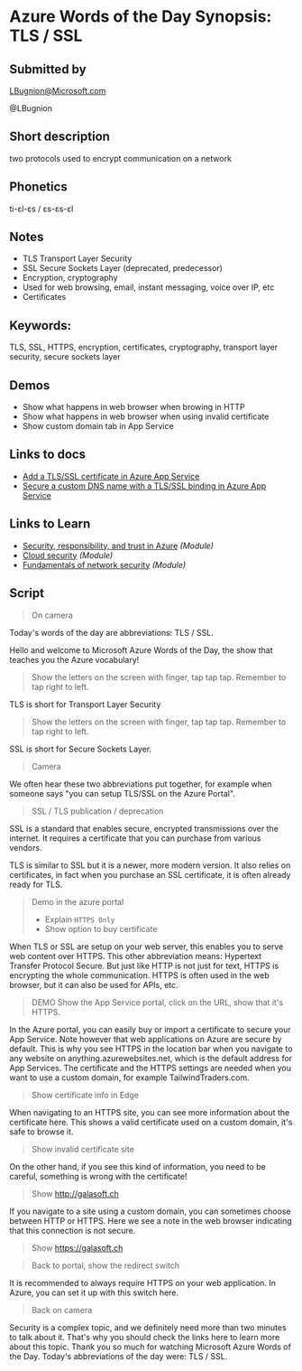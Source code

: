 # Azure Words of the Day Synopsis: TLS / SSL

## Submitted by

LBugnion@Microsoft.com

@LBugnion

## Short description

two protocols used to encrypt communication on a network

## Phonetics

ti-ɛl-ɛs / ɛs-ɛs-ɛl

## Notes

- TLS Transport Layer Security
- SSL Secure Sockets Layer (deprecated, predecessor)
- Encryption, cryptography
- Used for web browsing, email, instant messaging, voice over IP, etc
- Certificates

## Keywords:

TLS, SSL, HTTPS, encryption, certificates, cryptography, transport layer security, secure sockets layer

## Demos

- Show what happens in web browser when browing in HTTP
- Show what happens in web browser when using invalid certificate
- Show custom domain tab in App Service

## Links to docs

- [Add a TLS/SSL certificate in Azure App Service](https://docs.microsoft.com/en-us/azure/app-service/configure-ssl-certificate)
- [Secure a custom DNS name with a TLS/SSL binding in Azure App Service](https://docs.microsoft.com/en-us/azure/app-service/configure-ssl-bindings)

## Links to Learn

- [Security, responsibility, and trust in Azure](https://docs.microsoft.com/en-us/learn/modules/intro-to-security-in-azure/) *(Module)*
- [Cloud security](https://docs.microsoft.com/en-us/learn/modules/cmu-cloud-security/) *(Module)*
- [Fundamentals of network security](https://docs.microsoft.com/en-us/learn/modules/network-fundamentals-2/) *(Module)*

## Script

> On camera

Today's words of the day are abbreviations: TLS / SSL.

Hello and welcome to Microsoft Azure Words of the Day, the show that teaches you the Azure vocabulary!

> Show the letters on the screen with finger, tap tap tap. Remember to tap right to left. 

TLS is short for Transport Layer Security

> Show the letters on the screen with finger, tap tap tap. Remember to tap right to left.  

SSL is short for Secure Sockets Layer.

> Camera 

We often hear these two abbreviations put together, for example when someone says "you can setup TLS/SSL on the Azure Portal".

> SSL / TLS publication / deprecation

SSL is a standard that enables secure, encrypted transmissions over the internet. It requires a certificate that you can purchase from various vendors. 

TLS is similar to SSL but it is a newer, more modern version. It also relies on certificates, in fact when you purchase an SSL certificate, it is often already ready for TLS.

> Demo in the azure portal
> - Explain `HTTPS Only`
> - Show option to buy certificate

When TLS or SSL are setup on your web server, this enables you to serve web content over HTTPS. This other abbreviation means: Hypertext Transfer Protocol Secure. But just like HTTP is not just for text, HTTPS is encrypting the whole communication. HTTPS is often used in the web browser, but it can also be used for APIs, etc.

> DEMO Show the App Service portal, click on the URL, show that it's HTTPS.

In the Azure portal, you can easily buy or import a certificate to secure your App Service. Note however that web applications on Azure are secure by default. This is why you see HTTPS in the location bar when you navigate to any website on anything.azurewebsites.net, which is the default address for App Services. The certificate and the HTTPS settings are needed when you want to use a custom domain, for example TailwindTraders.com.

> Show certificate info in Edge

When navigating to an HTTPS site, you can see more information about the certificate here. This shows a valid certificate used on a custom domain, it's safe to browse it.

> Show invalid certificate site

On the other hand, if you see this kind of information, you need to be careful, something is wrong with the certificate!

> Show http://galasoft.ch

If you navigate to a site using a custom domain, you can sometimes choose between HTTP or HTTPS. Here we see a note in the web browser indicating that this connection is not secure.

> Show https://galasoft.ch

> Back to portal, show the redirect switch

It is recommended to always require HTTPS on your web application. In Azure, you can set it up with this switch here.

> Back on camera

Security is a complex topic, and we definitely need more than two minutes to talk about it. That's why you should check the links here to learn more about this topic. Thank you so much for watching Microsoft Azure Words of the Day. Today's abbreviations of the day were: TLS / SSL.